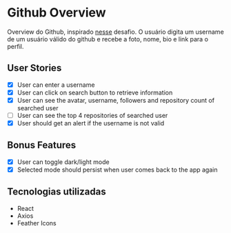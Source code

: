 # Github Overview

Overview do Github, inspirado [nesse](https://github.com/florinpop17/app-ideas/blob/master/Projects/2-Intermediate/GitHub-Profiles.md) desafio. O usuário digita um username de um usuário válido do github e recebe a foto, nome, bio e link para o perfil.


## User Stories
- [x] User can enter a username
- [x] User can click on search button to retrieve information
- [x] User can see the avatar, username, followers and repository count of searched user
- [ ] User can see the top 4 repositories of searched user
- [x] User should get an alert if the username is not valid

## Bonus Features
- [x] User can toggle dark/light mode
- [x] Selected mode should persist when user comes back to the app again

## Tecnologias utilizadas
- React
- Axios
- Feather Icons
